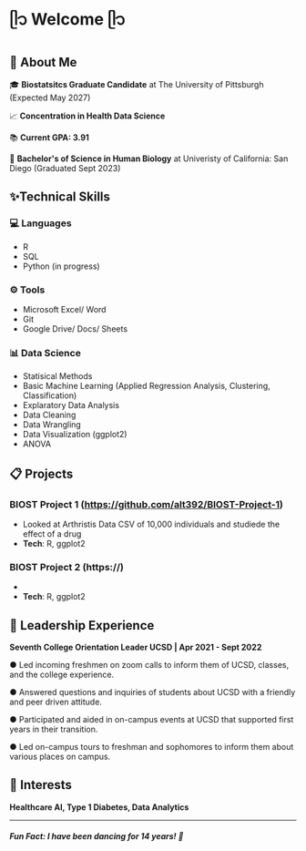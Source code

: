 # ᥫ᭡ Welcome ᥫ᭡

## 🌸 About Me 
🎓 **Biostatsitcs Graduate Candidate** at The University of Pittsburgh (Expected May 2027)

📈 **Concentration in Health Data Science**

📚 **Current GPA: 3.91**

🔬 **Bachelor's of Science in Human Biology** at Univeristy of California: San Diego (Graduated Sept 2023)

## ✨Technical Skills

### 💻 Languages
- R
- SQL 
- Python (in progress)

### ⚙️ Tools
- Microsoft Excel/ Word
- Git
- Google Drive/ Docs/ Sheets

### 📊 Data Science
- Statisical Methods
- Basic Machine Learning (Applied Regression Analysis, Clustering, Classification)
- Explaratory Data Analysis
- Data Cleaning
- Data Wrangling
- Data Visualization (ggplot2)
- ANOVA

## 📋 Projects
### BIOST Project 1 (https://github.com/alt392/BIOST-Project-1)
- Looked at Arthristis Data CSV of 10,000 individuals and studiede the effect of a drug
- **Tech**: R, ggplot2
### BIOST Project 2 (https://)
- 
- **Tech**: R, ggplot2

## 👑 Leadership Experience
**Seventh College Orientation Leader	UCSD | Apr 2021 - Sept 2022**

●	Led incoming freshmen on zoom calls to inform them of UCSD, classes, and the college experience.

●	Answered questions and inquiries of students about UCSD with a friendly and peer driven attitude.

●	Participated and aided in on-campus events at UCSD that supported first years in their transition.

●	Led on-campus tours to freshman and sophomores to inform them about various places on campus.

## 🪩 Interests
**Healthcare AI, Type 1 Diabetes, Data Analytics**

___
##### Fun Fact: I have been dancing for 14 years! 💃

